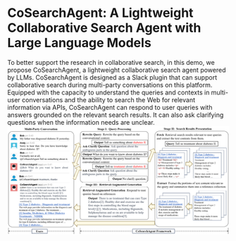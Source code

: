 # CoSearchAgent: A Lightweight Collaborative Search Agent with Large Language Models

To better support the research in collaborative search, in this demo, we propose 
CoSearchAgent, a lightweight collaborative search agent powered
by LLMs. CoSearchAgent is designed as a Slack plugin that can
support collaborative search during multi-party conversations on
this platform. Equipped with the capacity to understand the queries
and contexts in multi-user conversations and the ability to search
the Web for relevant information via APIs, CoSearchAgent can respond to user queries with answers grounded on the relevant search
results. It can also ask clarifying questions when the information
needs are unclear.
![sda](image/cosearchagent.png)
